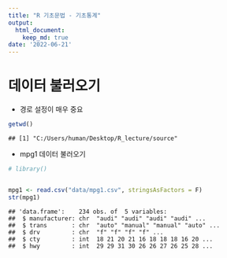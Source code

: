 ```yaml
---
title: "R 기초문법 - 기초통계"
output:
  html_document:
    keep_md: true
date: '2022-06-21'
---
```




# 데이터 불러오기 
- 경로 설정이 매우 중요


```r
getwd()
```

```
## [1] "C:/Users/human/Desktop/R_lecture/source"
```

- mpg1 데이터 불러오기

```r
# library()


mpg1 <- read.csv("data/mpg1.csv", stringsAsFactors = F)
str(mpg1)
```

```
## 'data.frame':	234 obs. of  5 variables:
##  $ manufacturer: chr  "audi" "audi" "audi" "audi" ...
##  $ trans       : chr  "auto" "manual" "manual" "auto" ...
##  $ drv         : chr  "f" "f" "f" "f" ...
##  $ cty         : int  18 21 20 21 16 18 18 18 16 20 ...
##  $ hwy         : int  29 29 31 30 26 26 27 26 25 28 ...
```

